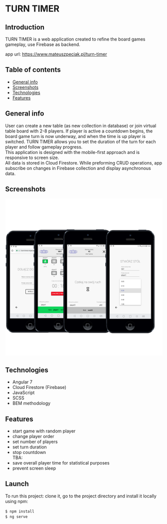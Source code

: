 # TURN TIMER

## Introduction 

TURN TIMER is a web application created to refine the board games gameplay, use Firebase as backend.

app url: https://www.mateuszpeciak.pl/turn-timer

## Table of contents
* [General info](#general-info)
* [Screenshots](#screenshots)
* [Technologies](#technologies)
* [Features](#features)

## General info

User can create a new table (as new collection in database) or join virtual table board with 2-8 players. If player is active a countdown begins, the board game turn is now underway, and when the time is up player is switched. TURN TIMER allows you to set the duration of the turn for each player and follow gameplay progress.  
This application is designed with the mobile-first approach and is responsive to screen size.  
All data is stored in Cloud Firestore. While preforming CRUD operations, app subscribe on changes in Firebase collection and display asynchronous data.

## Screenshots
![mockup TURN TIMER](/mockup/mockup.png)

## Technologies
* Angular 7
* Cloud Firestore (Firebase)
* JavaScript
* SCSS
* BEM methodology

## Features
* start game with random player
* change player order
* set number of players
* set turn duration
* stop countdown  
TBA:
* save overall player time for statistical purposes
* prevent screen sleep

## Launch
To run this project:
clone it, go to the project directory and install it locally using npm:

`$ npm install`     
`$ ng serve`
